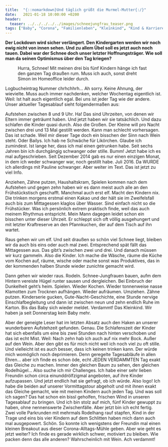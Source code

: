 ```yaml
---
title:  "{::nomarkdown}Und täglich grüßt die Murmel-Mutter{:/}"
date:   2021-01-18 10:00:00 +0200
header:
  teaser: ../../../../../images/schneejungfrau_teaser.png
tags: ["Baby", "Corona", "Familienleben", "Kleinkind", "Kind & Karriere"]
---
```


**Der Lockdown wird sicher verlängert. Den Kindergarten werden wir noch ewig nicht von innen sehen. Und zu allem Übel soll es jetzt auch noch tauen. Dabei war der Schnee doch unser letzter Hoffnungsträger. Wie soll man da seinen Optimismus über den Tag kriegen?**

<figure>
  <img src="../../../../../images/schneejungfrau.png" alt="">
  <figcaption>Hurra, Schnee! Mit meinen drei bis fünf Kindern hänge ich fast den ganzen Tag draußen rum. Muss ich auch, sonst dreht Simon im Homeoffice leider durch.</figcaption>
</figure> 

Logbucheintrag Nummer chrhchhrh… Ah sorry. Keine Ahnung, der wievielte. Muss auch immer nachdenken, welcher Wochentag eigentlich ist. Weil: Ist halt auch eigentlich egal. Bei uns ist jeder Tag wie der andere. Unser aktueller Tagesablauf sieht folgendermaßen aus:

Aufstehen zwischen 8 und 9 Uhr. Ha! Das sind Uhrzeiten, von denen wir Eltern immer geträumt haben. Und jetzt haben wir sie tatsächlich. Und dazu schlafen die Kinder quasi durch. Also die Großen. Der Kleine will pro Nacht zwischen drei und 13 Mal gestillt werden. Kann man schlecht vorhersagen. Das ist schade. Weil mir dieser Tage doch ein bisschen der Sinn nach Wein steht. Oder Bailys. Ich hab ne Schwäche für Likörchen. Glaube ich zumindest. Ist lange her, dass ich mal einen getrunken habe. Seit sechs Jahren bin ich durchgängig schwanger oder stille. Bumm! Jetzt habe ich es mal aufgeschrieben. Seit Dezember 2014 gab es nur einen einzigen Monat, in dem ich weder schwanger war, noch gestillt habe. Juli 2016. Da WURDE ich allerdings mit Pauline schwanger. Aber weiter im Text. Das ist jetzt zu viel Info. 

Anziehen, Zähne putzen, Haushaltskram, Spielen kommen nach dem Aufstehen und gegen zehn haben wir es dann meist auch alle an den Frühstückstisch geschafft. Manchmal auch erst elf. Macht den Kindern nix. Die trinken morgens erstmal einen Kakao und der hält sie im Zweifelsfall auch bis zum Mittagessen klaglos über Wasser. Sind einfach nicht so die Frühstücker. Was ich persönlich extrem praktisch finde, weil das auch meinem Rhythmus entspricht. Mein Mann dagegen leidet schon ein bisschen unter dieser Uhrzeit. Er schleppt sich oft völlig ausgehungert und mit letzter Kraftreserve an den Pfannkuchen, der auf dem Tisch auf ihn wartet. 

Raus gehen wir um elf. Und seit draußen so schön viel Schnee liegt, bleiben wir da auch bis eins oder auch mal zwei. Entsprechend spät fällt das Mittagessen aus. Das gibt’s zwischen zwei und drei. Und danach müssen wir kurz gammeln. Also die Kinder. Ich mache die Wäsche, räume die Küche vom Kochen auf, räume, wische oder mache sonst was Produktives, das in der kommenden halben Stunde wieder zunichte gemacht wird.

Dann gehen wir wieder raus. Rodeln. Schnee-Jungfrauen bauen, aufm dem Hintern vereiste Hügel runter sausen und dergleichen. Bei Einbruch der Dunkelheit geht’s heim. Spielen. Wieder Kochen. Wieder tonnenweise nasse Klamotten zum Trocknen aufhängen. Wieder aufräumen. Umziehen. Zähne putzen. Kinderserie gucken, Gute-Nacht-Geschichte, eine Stunde nervige Einschlafbegleitung und dann ist zwischen neun und zehn endlich Ruhe im Karton. Bis das Baby sich wieder meldet. Verdammt! Das Kleinkind. Wir haben ja seit Donnerstag kein Baby mehr. 

Aber der geneigte Leser hat im letzten Absatz auch den Haken an unserer wunderbaren Aufstehzeit gefunden. Genau. Die Schlafenszeit der Kinder hat sich ebenfalls um eine bis zwei Stunden nach hinten verschoben und das ist echt Mist. Weil: Nach zehn hab ich auch auf nix mehr Bock. Außer auf den Wein. Aber den gibt es für mich nicht weil ich noch viel zu oft stille. Und vielleicht ist es auch besser, dass ich keinen trinken kann. Der würde mich womöglich noch deprimieren. Denn geregelte Tagesabläufe in allen Ehren… aber ich finde es schon öde, echt JEDEN VERDAMMTEN Tag exakt das Gleiche zu machen. Immer den gleichen Baum zu sehen, den gleichen Rodelhügel… Also suche ich mir Challenges. Ich habe einer sehr lieben Freundin schon circa einunddrölfzigmal angeboten, auf ihre Kinder aufzupassen. Und jetzt endlich hat sie gefragt, ob ich würde. Also logo! Ich habe die beiden auf unserer Vormittagstour abgeholt und mit ihnen exakt das Gleiche gemacht, wie mit meinen Kindern auch jeden Tag. Und was soll ich sagen? Das hat schon ein bissl geholfen, frischen Wind in unseren Tagesablauf zu bringen. Und ich bin stolz auf mich, fünf Kinder gewuppt zu haben, ohne nennenswerte Zwischenfälle. Aber jetzt bin ich echt fertig. Zwei volle Parkrunden mit mehrmals Rodelhang rauf stapfen, Kind in der Trage und eins bis vier Kindern auf dem Schlitten haben mich dann auch mal ausgepowert. Schön. So konnte ich wenigstens der Freundin mal einen kleinen Breakout aus dieser Corona-Alltags-Mühle geben. Aber wie geht es jetzt weiter? Ich finde es gerade wirklich schwer, motiviert zu bleiben. Wie packen denn das alle anderen? Wahrscheinlich mit Wein. Ach verdammt!













 








 

   



















  












 






 





  


  






					 


 
 








